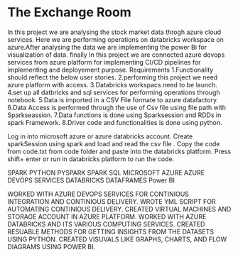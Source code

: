 # The Exchange Room
In this project we are analysing the stock market data throgh azure cloud services. Here we are performing operations on databricks workspace on azure.After analysing the data we are implementing the power Bi for visualization of data. finally In this project we are connected azure devops services from azure platform for implementing CI/CD pipelines for implementing and deployement purpose.
Requirements
1.Functionality should reflect the below user stories.
2.performing this project we need azure platform with access.
3.Databricks workspacs need to be launch.
4.set up all datbricks and sql services for performing operations through notebook.
5.Data is imported in a CSV File formate to azure datafactory.
6.Data Access is performed through the use of Csv file using file path with Sparkseassion.
7.Data functions is done using Sparksession and RDDs in spark Framework.
8.Driver code and functionalities is done using python.

Log in into microsoft azure or azure databricks account.
Create sparkSession using spark and load and read the csv file .
Copy the code from code.txt from code folder and paste into the databricks platform.
Press shift+ enter or run in databricks platform to run the code.

SPARK
PYTHON
PYSPARK
SPARK SQL
MICROSOFT AZURE
AZURE DEVOPS SERVICES
DATABRICKS
DATAFRAMES
Power BI

WORKED WITH AZURE DEVOPS SERVICES FOR CONTINIOUS INTEGRATION AND CONTINIOUS DELIVERY.
WROTE YML SCRIPT FOR AUTOMATING CONTINIOUS DELIVERY.
CREATED VIRTUAL MACHINES AND STORAGE ACCOUNT IN AZURE PLATFORM.
WORKED WITH AZURE DATABRICKS AND ITS VARIOUS COMPUTING SERVICES.
CREATED RESUABLE METHODS FOR GETTING INSIGHTS FROM THE DATASETS USING PYTHON.
CREATED VISUVALS LIKE GRAPHS, CHARTS, AND FLOW DIAGRAMS USING POWER BI.

